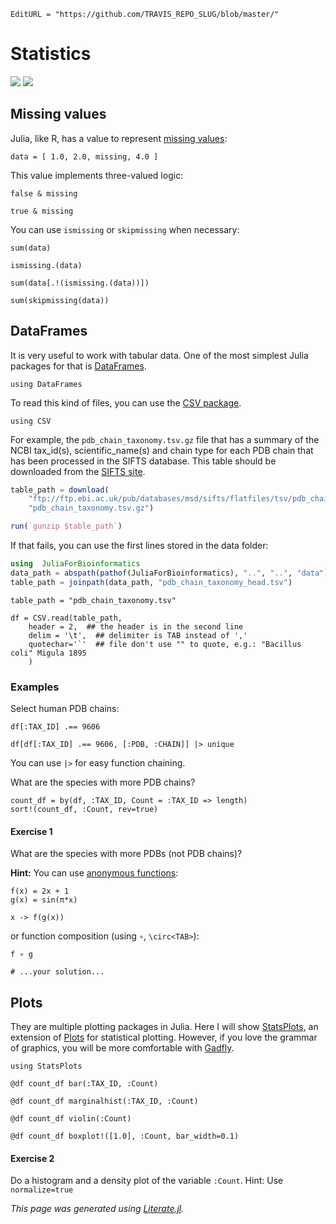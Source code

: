 ```@meta
EditURL = "https://github.com/TRAVIS_REPO_SLUG/blob/master/"
```

# Statistics

[![](https://mybinder.org/badge_logo.svg)](https://mybinder.org/v2/gh/TRAVIS_REPO_SLUG/gh-pages?filepath=TRAVIS_TAG/notebooks/07_Stats.ipynb)
[![](https://img.shields.io/badge/show-nbviewer-579ACA.svg)](https://nbviewer.jupyter.org/github/TRAVIS_REPO_SLUG/blob/gh-pages/TRAVIS_TAG/notebooks/07_Stats.ipynb)

## Missing values

Julia, like R, has a value to represent
[missing values](https://docs.julialang.org/en/v1/manual/missing/index.html):

```@example 07_Stats
data = [ 1.0, 2.0, missing, 4.0 ]
```

This value implements three-valued logic:

```@example 07_Stats
false & missing
```

```@example 07_Stats
true & missing
```

You can use `ismissing` or `skipmissing` when necessary:

```@example 07_Stats
sum(data)
```

```@example 07_Stats
ismissing.(data)
```

```@example 07_Stats
sum(data[.!(ismissing.(data))])
```

```@example 07_Stats
sum(skipmissing(data))
```

## DataFrames

It is very useful to work with tabular data. One of the most simplest Julia
packages for that is [DataFrames](http://juliadata.github.io/DataFrames.jl/stable/).

```@example 07_Stats
using DataFrames
```

To read this kind of files, you can use the
[CSV package](https://juliadata.github.io/CSV.jl/stable/).

```@example 07_Stats
using CSV
```

For example, the `pdb_chain_taxonomy.tsv.gz` file that has a summary of the
NCBI tax_id(s), scientific_name(s) and chain type for each PDB chain that
has been processed in the SIFTS database. This table should be downloaded
from the [SIFTS site](https://www.ebi.ac.uk/pdbe/docs/sifts/quick.html).

```julia
table_path = download(
    "ftp://ftp.ebi.ac.uk/pub/databases/msd/sifts/flatfiles/tsv/pdb_chain_taxonomy.tsv.gz",
    "pdb_chain_taxonomy.tsv.gz")

run(`gunzip $table_path`)
```

If that fails, you can use the first lines stored in the data folder:
```julia
using  JuliaForBioinformatics
data_path = abspath(pathof(JuliaForBioinformatics), "..", "..", "data")
table_path = joinpath(data_path, "pdb_chain_taxonomy_head.tsv")
```

```@example 07_Stats; continued = true
table_path = "pdb_chain_taxonomy.tsv"

df = CSV.read(table_path,
    header = 2,  ## the header is in the second line
    delim = '\t',  ## delimiter is TAB instead of ','
    quotechar='`'  ## file don't use "" to quote, e.g.: "Bacillus coli" Migula 1895
    )
```

### Examples

Select human PDB chains:

```@example 07_Stats
df[:TAX_ID] .== 9606
```

```@example 07_Stats
df[df[:TAX_ID] .== 9606, [:PDB, :CHAIN]] |> unique
```

You can use `|>` for easy function chaining.

What are the species with more PDB chains?

```@example 07_Stats
count_df = by(df, :TAX_ID, Count = :TAX_ID => length)
sort!(count_df, :Count, rev=true)
```

#### Exercise 1

What are the species with more PDBs (not PDB chains)?

**Hint:** You can use
[anonymous functions](https://docs.julialang.org/en/v1/manual/functions/index.html#man-anonymous-functions-1):

```@example 07_Stats
f(x) = 2x + 1
g(x) = sin(π*x)
```

```@example 07_Stats
x -> f(g(x))
```

or function composition (using `∘`, `\circ<TAB>`):

```@example 07_Stats
f ∘ g
```

```@example 07_Stats
# ...your solution...
```

## Plots

They are multiple plotting packages in Julia. Here I will show
[StatsPlots](https://github.com/JuliaPlots/StatsPlots.jl), an extension of
[Plots](docs.juliaplots.org/latest/) for statistical plotting.
However, if you love the grammar of graphics, you will be more comfortable
with [Gadfly](https://github.com/GiovineItalia/Gadfly.jl).

```@example 07_Stats
using StatsPlots
```

```@example 07_Stats
@df count_df bar(:TAX_ID, :Count)
```

```@example 07_Stats
@df count_df marginalhist(:TAX_ID, :Count)
```

```@example 07_Stats
@df count_df violin(:Count)
```

```@example 07_Stats
@df count_df boxplot!([1.0], :Count, bar_width=0.1)
```

#### Exercise 2

Do a histogram and a density plot of the variable `:Count`.
Hint: Use `normalize=true`

*This page was generated using [Literate.jl](https://github.com/fredrikekre/Literate.jl).*

